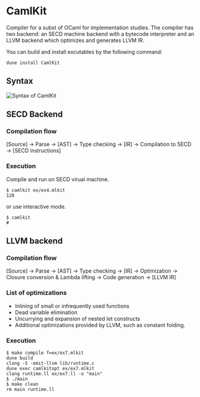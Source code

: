 # CamlKit

Compiler for a subst of OCaml for implementation studies. The compiler has two backend: an SECD machine backend with a bytecode interpreter and an LLVM backend which optimizes and generates LLVM IR.

You can build and install excutables by the following command:

```
dune install CamlKit
```

## Syntax

![Syntax of CamlKit](https://imgur.com/a/u5VSZDn)

## SECD Backend

### Compilation flow

[Source] -> Parse -> [AST] -> Type checking -> [IR] -> Compilation to SECD -> [SECD instructions]

### Execution

Compile and run on SECD virual machine.

```
$ camlkit ex/ex4.mlkit
120
```

or use interactive mode.

```
$ camlkit
#
```

## LLVM backend

### Compilation flow

[Source] -> Parse -> [AST] -> Type checking -> [IR] -> Optimization -> Closure conversion & Lambda lifting -> Code generation -> [LLVM IR]

### List of optimizations

- Inlining of small or infrequently used functions
- Dead variable elimination
- Uncurrying and expansion of nested let constructs
- Additional optimizations provided by LLVM, such as constant folding.

### Execution

```
$ make compile f=ex/ex7.mlkit
dune build
clang -S -emit-llvm lib/runtime.c
dune exec camlkitopt ex/ex7.mlkit
clang runtime.ll ex/ex7.ll -o "main"
$ ./main
$ make clean
rm main runtime.ll
```
